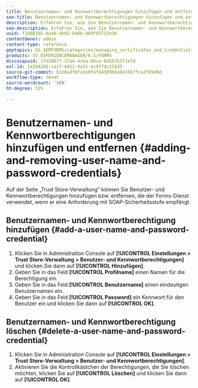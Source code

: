 ```yaml
---
title: Benutzernamen- und Kennwortberechtigungen hinzufügen und entfernen
seo-title: Benutzernamen- und Kennwortberechtigungen hinzufügen und entfernen
description: Erfahren Sie, wie Sie Benutzernamen- und Kennwortberechtigungen hinzufügen und entfernen.
seo-description: Erfahren Sie, wie Sie Benutzernamen- und Kennwortberechtigungen hinzufügen und entfernen.
uuid: f1d083b5-ba48-4b02-b40b-969f03732e36
contentOwner: admin
content-type: reference
geptopics: SG_AEMFORMS/categories/managing_certificates_and_credentials
products: SG_EXPERIENCEMANAGER/6.5/FORMS
discoiquuid: 1fd28077-37a4-4cba-bbce-6d5b353f1e7d
exl-id: 1e2b82d6-ca1f-4421-9a51-ec97fdc315d3
source-git-commit: b220adf6fa3e9faf94389b9a9416b7fca2f89d9d
workflow-type: tm+mt
source-wordcount: '169'
ht-degree: 52%

---
```


# Benutzernamen- und Kennwortberechtigungen hinzufügen und entfernen {#adding-and-removing-user-name-and-password-credentials}

Auf der Seite „Trust Store-Verwaltung“ können Sie Benutzer- und Kennwortberechtigungen hinzufügen bzw. entfernen, die der Forms-Dienst verwendet, wenn er eine Anforderung mit SOAP-Sicherheitsstufe empfängt.

## Benutzernamen- und Kennwortberechtigung hinzufügen {#add-a-user-name-and-password-credential}

1. Klicken Sie in Administration Console auf **[!UICONTROL Einstellungen > Trust Store-Verwaltung > Benutzer- und Kennwortberechtigungen]** und klicken Sie dann auf **[!UICONTROL Hinzufügen]**.
1. Geben Sie in das Feld **[!UICONTROL Profilname]** einen Namen für die Berechtigung ein.
1. Geben Sie in das Feld **[!UICONTROL Benutzername]** einen eindeutigen Benutzernamen ein.
1. Geben Sie in das Feld **[!UICONTROL Password]** ein Kennwort für den Benutzer ein und klicken Sie dann auf **[!UICONTROL OK]**.

## Benutzernamen- und Kennwortberechtigung löschen {#delete-a-user-name-and-password-credential}

1. Klicken Sie in Administration Console auf **[!UICONTROL Einstellungen > Trust Store-Verwaltung > Benutzer- und Kennwortberechtigungen]**.
1. Aktivieren Sie die Kontrollkästchen der Berechtigungen, die Sie löschen möchten, klicken Sie auf **[!UICONTROL Löschen]** und klicken Sie dann auf **[!UICONTROL OK]**.
